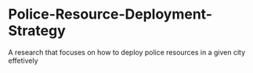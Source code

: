 Police-Resource-Deployment-Strategy
===================================

A research that focuses on how to deploy police resources in a given city effetively